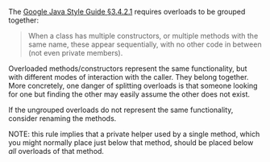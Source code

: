 The [Google Java Style Guide §3.4.2.1][style] requires overloads to be grouped
together:

> When a class has multiple constructors, or multiple methods with the same
> name, these appear sequentially, with no other code in between (not even
> private members).

Overloaded methods/constructors represent the same functionality, but with
different modes of interaction with the caller. They belong together. More
concretely, one danger of splitting overloads is that someone looking for one
but finding the other may easily assume the other does not exist.

If the ungrouped overloads do not represent the same functionality, consider
renaming the methods.

NOTE: this rule implies that a private helper used by a single method, which you
might normally place just below that method, should be placed below *all*
overloads of that method.

[style]: https://google.github.io/styleguide/javaguide.html#s3.4.2.1-overloads-never-split
